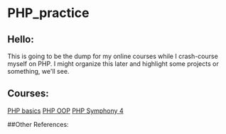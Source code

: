 # PHP_practice

## Hello:
This is going to be the dump for my online courses while I crash-course myself on PHP. I might organize this later and highlight some projects or something, we'll see.

## Courses: 
[PHP basics](https://www.udemy.com/course/php-for-complete-beginners-includes-msql-object-oriented/)
[PHP OOP](https://www.udemy.com/course/oop-php-object-oriented-programing-with-project-1-course/)
[PHP Symphony 4](https://www.udemy.com/course/learn-symfony-4-hands-on-creating-a-real-world-application/)

##Other References: